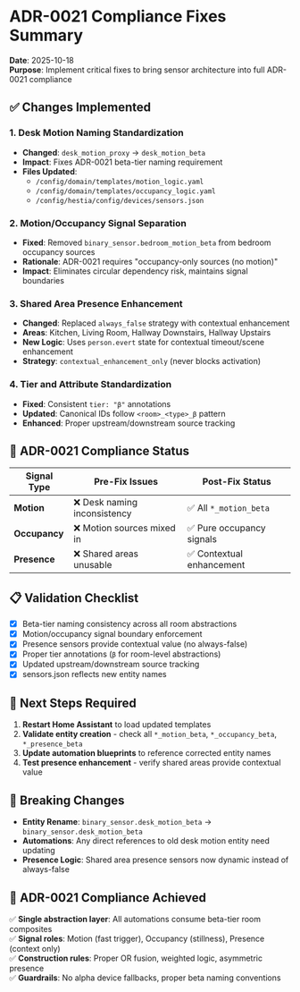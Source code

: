 # ADR-0021 Compliance Fixes Summary

**Date**: 2025-10-18  
**Purpose**: Implement critical fixes to bring sensor architecture into full ADR-0021 compliance

## ✅ Changes Implemented

### 1. **Desk Motion Naming Standardization**
- **Changed**: `desk_motion_proxy` → `desk_motion_beta`
- **Impact**: Fixes ADR-0021 beta-tier naming requirement
- **Files Updated**: 
  - `/config/domain/templates/motion_logic.yaml`
  - `/config/domain/templates/occupancy_logic.yaml`
  - `/config/hestia/config/devices/sensors.json`

### 2. **Motion/Occupancy Signal Separation**
- **Fixed**: Removed `binary_sensor.bedroom_motion_beta` from bedroom occupancy sources
- **Rationale**: ADR-0021 requires "occupancy-only sources (no motion)"
- **Impact**: Eliminates circular dependency risk, maintains signal boundaries

### 3. **Shared Area Presence Enhancement**
- **Changed**: Replaced `always_false` strategy with contextual enhancement
- **Areas**: Kitchen, Living Room, Hallway Downstairs, Hallway Upstairs
- **New Logic**: Uses `person.evert` state for contextual timeout/scene enhancement
- **Strategy**: `contextual_enhancement_only` (never blocks activation)

### 4. **Tier and Attribute Standardization**
- **Fixed**: Consistent `tier: "β"` annotations
- **Updated**: Canonical IDs follow `<room>_<type>_β` pattern
- **Enhanced**: Proper upstream/downstream source tracking

## 🎯 ADR-0021 Compliance Status

| Signal Type | Pre-Fix Issues | Post-Fix Status |
|-------------|----------------|-----------------|
| **Motion** | ❌ Desk naming inconsistency | ✅ All `*_motion_beta` |
| **Occupancy** | ❌ Motion sources mixed in | ✅ Pure occupancy signals |
| **Presence** | ❌ Shared areas unusable | ✅ Contextual enhancement |

## 📋 Validation Checklist

- [x] Beta-tier naming consistency across all room abstractions
- [x] Motion/occupancy signal boundary enforcement  
- [x] Presence sensors provide contextual value (no always-false)
- [x] Proper tier annotations (`β` for room-level abstractions)
- [x] Updated upstream/downstream source tracking
- [x] sensors.json reflects new entity names

## 🔄 Next Steps Required

1. **Restart Home Assistant** to load updated templates
2. **Validate entity creation** - check all `*_motion_beta`, `*_occupancy_beta`, `*_presence_beta`
3. **Update automation blueprints** to reference corrected entity names
4. **Test presence enhancement** - verify shared areas provide contextual value

## 🚨 Breaking Changes

- **Entity Rename**: `binary_sensor.desk_motion_beta` → `binary_sensor.desk_motion_beta`
- **Automations**: Any direct references to old desk motion entity need updating
- **Presence Logic**: Shared area presence sensors now dynamic instead of always-false

## 📖 ADR-0021 Compliance Achieved

✅ **Single abstraction layer**: All automations consume beta-tier room composites  
✅ **Signal roles**: Motion (fast trigger), Occupancy (stillness), Presence (context only)  
✅ **Construction rules**: Proper OR fusion, weighted logic, asymmetric presence  
✅ **Guardrails**: No alpha device fallbacks, proper beta naming conventions
